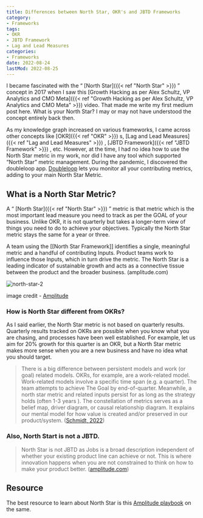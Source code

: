 ```yaml
---
title: Differences between North Star, OKR's and JBTD Frameworks
category:
- Frameworks
tags:
- OKR
- JBTD Framework
- Lag and Lead Measures
categories:
- Frameworks
date: 2022-08-24
lastMod: 2022-08-25
---
```

I became fascinated with the “ [North Star]({{< ref "North Star" >}}) ” concept in 2017 when I saw this [Growth Hacking as per Alex Schultz, VP Analytics and CMO Meta]({{< ref "Growth Hacking as per Alex Schultz, VP Analytics and CMO Meta" >}}) video. That made me write my first medium post here. What is your North Star? I may or may not have understood the concept entirely back then.

As my knowledge graph increased on various frameworks, I came across other concepts like [OKR]({{< ref "OKR" >}}) s, [Lag and Lead Measures]({{< ref "Lag and Lead Measures" >}}) , [JBTD Framework]({{< ref "JBTD Framework" >}}) , etc. However, at the time, I had no idea how to use the North Star metric in my work, nor did I have any tool which supported “North Star” metric management. During the pandemic, I discovered the doubleloop app. [Doubleloop](https://doubleloop.app/) lets you monitor all your contributing metrics, adding to your main North Star Metric.

## What is a North Star Metric?

A “ [North Star]({{< ref "North Star" >}}) ” metric is that metric which is the most important lead measure you need to track as per the GOAL of your business. Unlike OKR, it is not quarterly but takes a longer-term view of things you need to do to achieve your objectives. Typically the North Star metric stays the same for a year or three.

A team using the [[North Star Framework]] identifies a single, meaningful metric and a handful of contributing Inputs. Product teams work to influence those Inputs, which in turn drive the metric. The North Star is a leading indicator of sustainable growth and acts as a connective tissue between the product and the broader business. (amplitude.com)

![north-star-2](https://mataroa.blog/images/aef10edf.jpeg)

image credit - [Amplitude](https://amplitude.com/north-star#:~:text=To%20address%20customer%20problems%20and,aligns%20with%20the%20bigger%20picture.)

### How is North Star different from OKRs?

As I said earlier, the North Star metric is not based on quarterly results. Quarterly results tracked on OKRs are possible when you know what you are chasing, and processes have been well established. For example, let us aim for 20% growth for this quarter is an OKR, but a North Star metric makes more sense when you are a new business and have no idea what you should target. 

> There is a big difference between persistent models and work (or goal) related models. OKRs, for example, are a work-related model. Work-related models involve a specific time span (e.g. a quarter). The team attempts to achieve The Goal by end-of-quarter. Meanwhile, a north star metric and related inputs persist for as long as the strategy holds (often 1-3 years ). The constellation of metrics serves as a belief map, driver diagram, or causal relationship diagram. It explains our mental model for how value is created and/or preserved in our product/system. ([Schmidt, 2022](https://blog.doubleloop.app/okrs-strategy/))

### Also, North Start is not a JBTD.

> North Star is not JBTD as Jobs is a broad description independent of whether your existing product line can achieve or not. This is where innovation happens when you are not constrained to think on how to make your product better. ([amplitude.com](https://amplitude.com/north-star#:~:text=To%20address%20customer%20problems%20and,aligns%20with%20the%20bigger%20picture.))

## Resource

The best resource to learn about North Star is this [Amplitude playbook](https://amplitude.com/north-star#:~:text=To%20address%20customer%20problems%20and,aligns%20with%20the%20bigger%20picture.) on the same.
